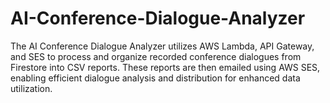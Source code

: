 # AI-Conference-Dialogue-Analyzer
The AI Conference Dialogue Analyzer utilizes AWS Lambda, API Gateway, and SES to process and organize recorded conference dialogues from Firestore into CSV reports. These reports are then emailed using AWS SES, enabling efficient dialogue analysis and distribution for enhanced data utilization.
